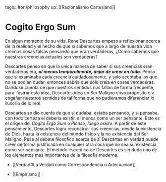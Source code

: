 tags:: #on/philosophy 
up::[[Racionalismo Cartesiano]]
# Cogito Ergo Sum
En algun momento de su vida, Rene Descartes empezo a reflexionar acerca de la realidad y el hecho de que si sabemos que a largo de nuestra vida creimos cosas falsas pensando que eran verdaderas, ¿Como sabemos que nuestras creencias actuales son verdaderas?

Descartes penso en que la unica manera de saber si sus creencias eran verdaderas era, ***al menos temporalmente, dejar de creer en todo***. Penso que si examinaba cada creencia cuidadosamente, y solo aceptaba las que no se podian dudar, entonces sabria que solo creia en cosas verdaderas. Dandose cuenta de que nuestros sentidos nos fallan de forma frecuente, para ilustrar esta idea, Descartes ideo un Ser Maligno cuyo proposito era engañar nuestros sentidos de tal forma que no pudieramos diferenciar lo ilusorio de lo real.

Descartes se dio cuenta de que si dudaba, estaba pensando, y si pensaba, con todo certeza el deberia existir, al menos como un ser pensante. Este es el origen del *Cogito Ergo Sum* o *Pienso, luego existo*. A partir de este pensamiento, Descartes logra reconstruir sus creencias, desde la existencia de Dios, hasta la existencia del mundo fisico y la no existencia del Ser Maligno. Pese al debate filosofico acerca de si Descartes en verdad puede creer de forma justificada en cualquier otra cosa que no sea su existencia como ser pensante. El metodo esceptico de Descartes es sin duda uno de los elementos mas importantes de la filosofia moderna.

- [[Verdad#La Verdad como Correspondencia o Adecuacion]]

- [[Empirismo]]